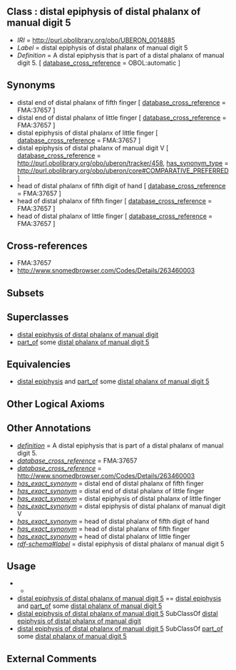 
## Class : distal epiphysis of distal phalanx of manual digit 5

 * *IRI* = http://purl.obolibrary.org/obo/UBERON_0014885
 * *Label* = distal epiphysis of distal phalanx of manual digit 5
 * *Definition* = A distal epiphysis that is part of a distal phalanx of manual digit 5. [ [database_cross_reference](../../ef/oboInOwl#hasDbXref.md) = OBOL:automatic ]

## Synonyms

 * distal end of distal phalanx of fifth finger [ [database_cross_reference](../../ef/oboInOwl#hasDbXref.md) = FMA:37657 ]
 * distal end of distal phalanx of little finger [ [database_cross_reference](../../ef/oboInOwl#hasDbXref.md) = FMA:37657 ]
 * distal epiphysis of distal phalanx of little finger [ [database_cross_reference](../../ef/oboInOwl#hasDbXref.md) = FMA:37657 ]
 * distal epiphysis of distal phalanx of manual digit V [ [database_cross_reference](../../ef/oboInOwl#hasDbXref.md) = http://purl.obolibrary.org/obo/uberon/tracker/458, [has_synonym_type](../../pe/oboInOwl#hasSynonymType.md) = http://purl.obolibrary.org/obo/uberon/core#COMPARATIVE_PREFERRED ]
 * head of distal phalanx of fifth digit of hand [ [database_cross_reference](../../ef/oboInOwl#hasDbXref.md) = FMA:37657 ]
 * head of distal phalanx of fifth finger [ [database_cross_reference](../../ef/oboInOwl#hasDbXref.md) = FMA:37657 ]
 * head of distal phalanx of little finger [ [database_cross_reference](../../ef/oboInOwl#hasDbXref.md) = FMA:37657 ]

## Cross-references

 * FMA:37657
 * http://www.snomedbrowser.com/Codes/Details/263460003

## Subsets


## Superclasses

 * [distal epiphysis of distal phalanx of manual digit](../../UBERON/86/UBERON_0014886.md)
 * [part_of](../../BFO/50/BFO_0000050.md) some [distal phalanx of manual digit 5](../../UBERON/14/UBERON_0004314.md)

## Equivalencies

 * [distal epiphysis](../../UBERON/79/UBERON_0004379.md) and [part_of](../../BFO/50/BFO_0000050.md) some [distal phalanx of manual digit 5](../../UBERON/14/UBERON_0004314.md)

## Other Logical Axioms


## Other Annotations

 * *[definition](../../IAO/15/IAO_0000115.md)* = A distal epiphysis that is part of a distal phalanx of manual digit 5.
 * *[database_cross_reference](../../ef/oboInOwl#hasDbXref.md)* = FMA:37657
 * *[database_cross_reference](../../ef/oboInOwl#hasDbXref.md)* = http://www.snomedbrowser.com/Codes/Details/263460003
 * *[has_exact_synonym](../../ym/oboInOwl#hasExactSynonym.md)* = distal end of distal phalanx of fifth finger
 * *[has_exact_synonym](../../ym/oboInOwl#hasExactSynonym.md)* = distal end of distal phalanx of little finger
 * *[has_exact_synonym](../../ym/oboInOwl#hasExactSynonym.md)* = distal epiphysis of distal phalanx of little finger
 * *[has_exact_synonym](../../ym/oboInOwl#hasExactSynonym.md)* = distal epiphysis of distal phalanx of manual digit V
 * *[has_exact_synonym](../../ym/oboInOwl#hasExactSynonym.md)* = head of distal phalanx of fifth digit of hand
 * *[has_exact_synonym](../../ym/oboInOwl#hasExactSynonym.md)* = head of distal phalanx of fifth finger
 * *[has_exact_synonym](../../ym/oboInOwl#hasExactSynonym.md)* = head of distal phalanx of little finger
 * *[rdf-schema#label](../../el/rdf-schema#label.md)* = distal epiphysis of distal phalanx of manual digit 5

## Usage

 * -
 * [distal epiphysis of distal phalanx of manual digit 5](../../UBERON/85/UBERON_0014885.md) == [distal epiphysis](../../UBERON/79/UBERON_0004379.md) and [part_of](../../BFO/50/BFO_0000050.md) some [distal phalanx of manual digit 5](../../UBERON/14/UBERON_0004314.md)
 * [distal epiphysis of distal phalanx of manual digit 5](../../UBERON/85/UBERON_0014885.md) SubClassOf [distal epiphysis of distal phalanx of manual digit](../../UBERON/86/UBERON_0014886.md)
 * [distal epiphysis of distal phalanx of manual digit 5](../../UBERON/85/UBERON_0014885.md) SubClassOf [part_of](../../BFO/50/BFO_0000050.md) some [distal phalanx of manual digit 5](../../UBERON/14/UBERON_0004314.md)

## External Comments

